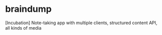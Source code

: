 braindump
=========

[Incubation] Note-taking app with multiple clients, structured content API, all kinds of media
